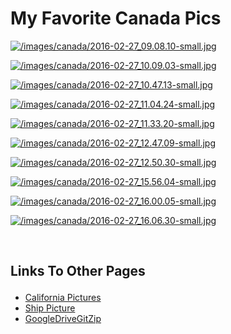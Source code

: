 # My Favorite Canada Pics


[![/images/canada/2016-02-27_09.08.10-small.jpg](/images/canada/2016-02-27_09.08.10-small.jpg)](/images/canada/2016-02-27_09.08.10.jpg)


[![/images/canada/2016-02-27_10.09.03-small.jpg](/images/canada/2016-02-27_10.09.03-small.jpg)](/images/canada/2016-02-27_10.09.03.jpg)


[![/images/canada/2016-02-27_10.47.13-small.jpg](/images/canada/2016-02-27_10.47.13-small.jpg)](/images/canada/2016-02-27_10.47.13.jpg)


[![/images/canada/2016-02-27_11.04.24-small.jpg](/images/canada/2016-02-27_11.04.24-small.jpg)](/images/canada/2016-02-27_11.04.24.jpg)

[![/images/canada/2016-02-27_11.33.20-small.jpg](/images/canada/2016-02-27_11.33.20-small.jpg)](/images/canada/2016-02-27_11.33.20.jpg)


[![/images/canada/2016-02-27_12.47.09-small.jpg](/images/canada/2016-02-27_12.47.09-small.jpg)](/images/canada/2016-02-27_12.47.09.jpg)

[![/images/canada/2016-02-27_12.50.30-small.jpg](/images/canada/2016-02-27_12.50.30-small.jpg)](/images/canada/2016-02-27_12.50.30.jpg)



[![/images/canada/2016-02-27_15.56.04-small.jpg](/images/canada/2016-02-27_15.56.04-small.jpg)](/images/canada/2016-02-27_15.56.04.jpg)


[![/images/canada/2016-02-27_16.00.05-small.jpg](/images/canada/2016-02-27_16.00.05-small.jpg)](/images/canada/2016-02-27_16.00.05.jpg)


[![/images/canada/2016-02-27_16.06.30-small.jpg](/images/canada/2016-02-27_16.06.30-small.jpg)](/images/canada/2016-02-27_16.06.30.jpg)


<br>

## <p class="text-danger"> Links To Other Pages</p>

* [California Pictures](california.html)
* [Ship Picture](file1.html)
* [GoogleDriveGitZip](GoogleDriveGitZip.html)
